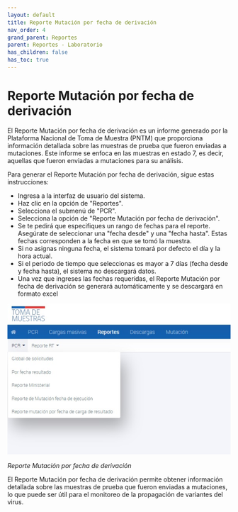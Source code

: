 ```yaml
---
layout: default
title: Reporte Mutación por fecha de derivación
nav_order: 4
grand_parent: Reportes
parent: Reportes - Laboratorio
has_children: false
has_toc: true
---
```


# Reporte Mutación por fecha de derivación

El Reporte Mutación por fecha de derivación es un informe generado por la Plataforma Nacional de Toma de Muestra (PNTM) que proporciona información detallada sobre las muestras de prueba que fueron enviadas a mutaciones. Este informe se enfoca en las muestras en estado 7, es decir, aquellas que fueron enviadas a mutaciones para su análisis.

Para generar el Reporte Mutación por fecha de derivación, sigue estas instrucciones:

- Ingresa a la interfaz de usuario del sistema.
- Haz clic en la opción de "Reportes".
- Selecciona el submenú de "PCR".
- Selecciona la opción de "Reporte Mutación por fecha de derivación".
- Se te pedirá que especifiques un rango de fechas para el reporte. Asegúrate de seleccionar una "fecha desde" y una "fecha hasta". Estas fechas corresponden a la fecha en que se tomó la muestra.
- Si no asignas ninguna fecha, el sistema tomará por defecto el día y la hora actual.
- Si el periodo de tiempo que seleccionas es mayor a 7 días (fecha desde y fecha hasta), el sistema no descargará datos.
- Una vez que ingreses las fechas requeridas, el Reporte Mutación por fecha de derivación se generará automáticamente y se descargará en formato excel


![Alt text](img/Reporte-PCR.jpg)

_Reporte Mutación por fecha de derivación_


El Reporte Mutación por fecha de derivación permite obtener información detallada sobre las muestras de prueba que fueron enviadas a mutaciones, lo que puede ser útil para el monitoreo de la propagación de variantes del virus.